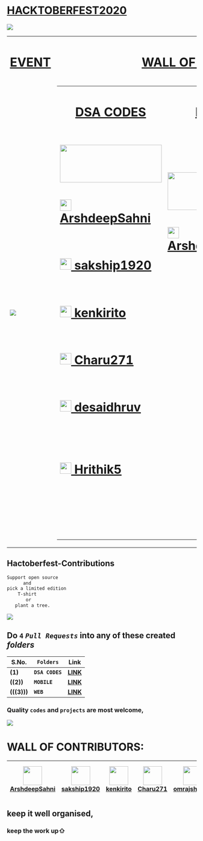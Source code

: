 # [HACKTOBERFEST2020](https://hacktoberfest.digitalocean.com/)

<a href="https://hacktoberfest.digitalocean.com/"><img src="https://res.cloudinary.com/practicaldev/image/fetch/s--F2dUk6XP--/c_imagga_scale,f_auto,fl_progressive,h_420,q_auto,w_1000/https://dev-to-uploads.s3.amazonaws.com/i/2gkfxydka19y491lh63n.jpg"></a>
<table>
      <tr>
            <th><h1><a href="https://hacktoberfest.digitalocean.com/">EVENT</a></h1></th>
      <th><h1><a href="#wall">WALL OF CONTRIBUTORS</a></h1></th>
      </tr>
      <tr>
            <td><a href="https://hacktoberfest.digitalocean.com/"><img src="https://avatars3.githubusercontent.com/u/71652614?s=400&v=4"></a></td>
            <td>
                  <table>
                        <tr>
                        <th><h1><a href="https://github.com/ArshdeepSahni/Hacktoberfest-Contributions/tree/main/DSA%20CODES">DSA CODES</a></h1></th>
                        <th><h1><a href="https://github.com/ArshdeepSahni/Hacktoberfest-Contributions/tree/main/MOBILE">MOBILE</a></h1></th>
                        <th><h1><a href="https://github.com/ArshdeepSahni/Hacktoberfest-Contributions/tree/main/WEB">WEB</a></h1></th>
                        </tr>
                        <tr>
                              <td><br><br><img width=270 height=100 src="https://simplesnippets.tech/wp-content/uploads/2019/04/data-structures-and-algorithms-course-for-beginners1.jpg"><br><h1><a href="https://github.com/ArshdeepSahni"><img  height=30 width=30 src="https://avatars1.githubusercontent.com/u/56549294?s=460&u=b7186b77504fd4e6a9edce2287973b4843521010&v=4"> ArshdeepSahni</a></h1><br><h1><a href="https://github.com/sakship1920"><img  height=30 width=30 src="https://avatars0.githubusercontent.com/u/64771223?s=400&v=4"> sakship1920</a></h1><br><h1><a href="https://github.com/kenkirito"><img  height=30 width=30 src="https://avatars0.githubusercontent.com/u/68530218?s=400&u=dc6d15911bcb188d87d3e2249de7c19ce7d5234f&v=4"> kenkirito</a></h1><br><h1><a href="https://github.com/Charu271"><img  height=30 width=30 src="https://avatars0.githubusercontent.com/u/60181628?s=400&u=d1760e958bbc86a8346a17906fccacb241277eb8&v=4"> Charu271</a></h1><br><h1><a href="https://github.com/desaidhruv"><img  height=30 width=30 src="https://avatars3.githubusercontent.com/u/40533390?s=400&u=df848c691d9f62cde541b07545b9ded712b509b5&v=4"> desaidhruv</a></h1><br><br><br><h1><a href="https://github.com/Hrithik5"><img  height=30 width=30 src="https://avatars2.githubusercontent.com/u/60300927?s=400&u=353fa79c5ec18f9ed354737199d1764a18ec469e&v=4"> Hrithik5</a></h1><br><br><br><br><br><br><br>
</td>
                              <td><img width=270 height=100 src="https://www.angelseoservices.com/wp-content/uploads/2020/04/mobile-app-development-for-startup-owners.jpeg"><br><h1><a href="https://github.com/ArshdeepSahni"><img  height=30 width=30 src="https://avatars1.githubusercontent.com/u/56549294?s=460&u=b7186b77504fd4e6a9edce2287973b4843521010&v=4"> ArshdeepSahni</a></h1><br><br><br><br><br><br><br><br><br><br><br><br><br><br><br><br><br><br><br><br><br><br><br><br><br><br><br><br><br><br><br></td>
                              <td><img width=270 height=100 src="https://miro.medium.com/max/1200/1*pE2fOVDikEUwiQJlh4ggzg.jpeg"><br><h1><a href="https://github.com/ArshdeepSahni"><img  height=30 width=30 src="https://avatars1.githubusercontent.com/u/56549294?s=460&u=b7186b77504fd4e6a9edce2287973b4843521010&v=4"> ArshdeepSahni</a></h1><br><h1><a href="https://github.com/sakship1920"><img  height=30 width=30 src="https://avatars0.githubusercontent.com/u/64771223?s=400&v=4"> sakship1920</a></h1><br><h1><a href="https://github.com/kenkirito"><img  height=30 width=30 src="https://avatars0.githubusercontent.com/u/68530218?s=400&u=dc6d15911bcb188d87d3e2249de7c19ce7d5234f&v=4"> kenkirito</a></h1><br><h1><a href="https://github.com/omrajsharma"><img  height=30 width=30 src="https://avatars0.githubusercontent.com/u/60071210?s=400&u=49d81f669c0b34a1100bbcd4743223e361dad0e8&v=4"> omrajsharma</a></h1><br></h1><br><h1><a href="https://github.com/DEEPAK-crypto"><img  height=30 width=30 src="https://avatars0.githubusercontent.com/u/60153470?s=400&u=6d7a65bf294a8530d195b023b9439c3153ed3666&v=4"> DEEPAK-crypto</a></h1><br><br><br><br><br><br><br><br><br><br><br></td>
                        </tr>
                  </table>
            </td>
      </tr>
</table>

<!--h1><a href="https://github.com/ArshdeepSahni"><img  height=30 width=30 src="https://avatars1.githubusercontent.com/u/56549294?s=460&u=b7186b77504fd4e6a9edce2287973b4843521010&v=4"> ArshdeepSahni</a></h1--->


<!--h1><a href="https://github.com/sakship1920"><img  height=30 width=30 src="https://avatars0.githubusercontent.com/u/64771223?s=400&v=4"> sakship1920</a></h1--->


<!--h1><a href="https://github.com/kenkirito"><img  height=30 width=30 src="https://avatars0.githubusercontent.com/u/68530218?s=400&u=dc6d15911bcb188d87d3e2249de7c19ce7d5234f&v=4"> kenkirito</a></h1--->


<!--h1><a href="https://github.com/Charu271"><img  height=30 width=30 src="https://avatars0.githubusercontent.com/u/60181628?s=400&u=d1760e958bbc86a8346a17906fccacb241277eb8&v=4"> Charu271</a></h1--->


<!--h1><a href="https://github.com/omrajsharma"><img  height=30 width=30 src="https://avatars0.githubusercontent.com/u/600712
10?s=400&u=49d81f669c0b34a1100bbcd4743223e361dad0e8&v=4"> omrajsharma</a></h1--->


## Hactoberfest-Contributions
```css
Support open source 
      and 
pick a limited edition 
    T-shirt 
       or
   plant a tree.
```
<img src="https://hacktoberfest.sensenet.com/img/hacktoberfest_Logo.png">

## Do `4` _`Pull Requests`_ into any of these created _folders_

|**S.No.**|**`Folders`**|**Link**|
|-----|-------|----|
|**(1)**|**`DSA CODES`**|**[LINK](https://github.com/ArshdeepSahni/Hacktoberfest-Contributions/tree/main/DSA%20CODES)**|
|**((2))**|**`MOBILE`**|**[LINK](https://github.com/ArshdeepSahni/Hacktoberfest-Contributions/tree/main/MOBILE)**|
|**(((3)))**|**`WEB`**|**[LINK](https://github.com/ArshdeepSahni/Hacktoberfest-Contributions/tree/main/WEB)**|

### Quality `codes` and `projects` are most welcome,

<img src="https://devfolio.co/blog/content/images/2020/09/Hacktoberfest-Twitter-2.png">

<h1 id="wall">WALL OF CONTRIBUTORS:</h1>


|<img  height=50 width=50 src="https://avatars1.githubusercontent.com/u/56549294?s=460&u=b7186b77504fd4e6a9edce2287973b4843521010&v=4"><br>[ArshdeepSahni](https://github.com/ArshdeepSahni)|<img  height=50 width=50 src="https://avatars0.githubusercontent.com/u/64771223?s=400&v=4"><br>[sakship1920](https://github.com/sakship1920)|<img  height=50 width=50 src="https://avatars0.githubusercontent.com/u/68530218?s=400&u=dc6d15911bcb188d87d3e2249de7c19ce7d5234f&v=4"><br>[kenkirito](https://github.com/kenkirito)|<img  height=50 width=50 src="https://avatars0.githubusercontent.com/u/60181628?s=400&u=d1760e958bbc86a8346a17906fccacb241277eb8&v=4"><br>[Charu271](https://github.com/Charu271)|<img  height=50 width=50 src="https://avatars0.githubusercontent.com/u/60071210?s=400&u=49d81f669c0b34a1100bbcd4743223e361dad0e8&v=4"><br>[omrajsharma](https://github.com/omrajsharma)|<img  height=50 width=50 src="https://avatars0.githubusercontent.com/u/60153470?s=400&u=6d7a65bf294a8530d195b023b9439c3153ed3666&v=4"><br>[DEEPAK-crypto](https://github.com/DEEPAK-crypto)|<img  height=50 width=50 src="https://avatars3.githubusercontent.com/u/40533390?s=400&u=df848c691d9f62cde541b07545b9ded712b509b5&v=4"><br>[desaidhruv](https://github.com/desaidhruv)|<img  height=50 width=50 src="https://avatars2.githubusercontent.com/u/60300927?s=400&u=353fa79c5ec18f9ed354737199d1764a18ec469e&v=4"><br>[Hrithik5](https://github.com/Hrithik5)|
|---|---|---|---|---|---|---|---|





## keep it well organised,
### keep the work up⇧
